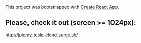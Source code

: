 This project was bootstrapped with [Create React App](https://github.com/facebook/create-react-app).

## Please, check it out (screen >= 1024px):
http://jpierry-tesla-clone.surge.sh/
